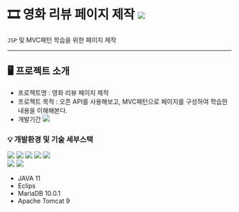 # 🎞 영화 리뷰 페이지 제작 <img src="https://img.shields.io/badge/JSP-EF2D5E?style=flat-square&logo=Java&logoColor=white">


`JSP` 및 MVC패턴 학습을 위한 페이지 제작<br>

---


## 🖥 프로젝트 소개
- 프로젝트명 : 영화 리뷰 페이지 제작
- 프로젝트 목적 : 오픈 API를 사용해보고, MVC패턴으로 페이지를 구성하여 학습한 내용을 이해해본다.
- 개발기간 <img src="https://img.shields.io/badge/22/10/17 ~ 22/10/28(2주)-ffce66?style=flat&logo=java&logoColor=white">


### 💡 개발환경 및 기술 세부스택 
<img src="https://camo.githubusercontent.com/a0f9c9f1295e65f8c081e5e6073840e309726163c310542f8c0acb5aa60ba5ad/68747470733a2f2f696d672e736869656c64732e696f2f62616467652f4a4156412d3030373339363f7374796c653d666f722d7468652d6261646765266c6f676f3d6a617661266c6f676f436f6c6f723d7768697465"> <img src="https://img.shields.io/badge/Eclipse IDE-2C2255?style=for-the-badge&logo=Eclipse IDE&logoColor=white"> <img src="https://img.shields.io/badge/MariaDB-003545?style=for-the-badge&logo=MariaDB&logoColor=white"> <img src="https://img.shields.io/badge/Apache Tomcat-F8DC75?style=for-the-badge&logo=Apache Tomcat&logoColor=black"> <img src="https://img.shields.io/badge/Amazon AWS-232F3E?style=for-the-badge&logo=Amazon AWS&logoColor=white"><br>
<img src="https://img.shields.io/badge/HTML5-E34F26?style=for-the-badge&logo=HTML5&logoColor=white">
<img src="https://img.shields.io/badge/CSS3-1572B6?style=for-the-badge&logo=CSS3&logoColor=white">
- JAVA 11
- Eclips 
- MariaDB 10.0.1
- Apache Tomcat 9


<br>
